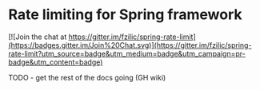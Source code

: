 # Rate limiting for Spring framework

[![Join the chat at https://gitter.im/fzilic/spring-rate-limit](https://badges.gitter.im/Join%20Chat.svg)](https://gitter.im/fzilic/spring-rate-limit?utm_source=badge&utm_medium=badge&utm_campaign=pr-badge&utm_content=badge)

TODO - get the rest of the docs going (GH wiki)
